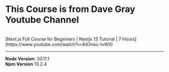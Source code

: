 # This Course is from Dave Gray Youtube Channel

<br/>
[Next.js Full Course for Beginners | Nextjs 13 Tutorial | 7 Hours](https://www.youtube.com/watch?v=843nec-IvW0)

---

**Node Version**: 20.11.1
<br />
**Npm Version** 10.2.4
